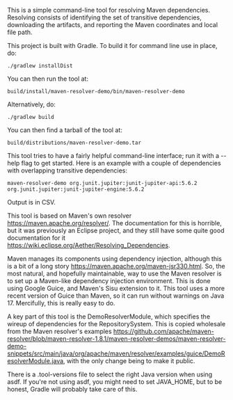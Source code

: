 This is a simple command-line tool for resolving Maven dependencies. Resolving consists of identifying the set of transitive dependencies, downloading the artifacts, and reporting the Maven coordinates and local file path.

This project is built with Gradle. To build it for command line use in place, do:

```
./gradlew installDist
```

You can then run the tool at:

```
build/install/maven-resolver-demo/bin/maven-resolver-demo
```

Alternatively, do:

```
./gradlew build
```

You can then find a tarball of the tool at:

```
build/distributions/maven-resolver-demo.tar
```

This tool tries to have a fairly helpful command-line interface; run it with a --help flag to get started. Here is an example with a couple of dependencies with overlapping transitive dependencies:

```
maven-resolver-demo org.junit.jupiter:junit-jupiter-api:5.6.2 org.junit.jupiter:junit-jupiter-engine:5.6.2
```

Output is in CSV.

This tool is based on Maven's own resolver <https://maven.apache.org/resolver/>. The documentation for this is horrible, but it was previously an Eclipse project, and they still have some quite good documentation for it <https://wiki.eclipse.org/Aether/Resolving_Dependencies>.

Maven manages its components using dependency injection, although this is a bit of a long story <https://maven.apache.org/maven-jsr330.html>. So, the most natural, and hopefully maintainable, way to use the Maven resolver is to set up a Maven-like dependency injection environment. This is done using Google Guice, and Maven's Sisu extension to it. This tool uses a more recent version of Guice than Maven, so it can run without warnings on Java 17. Mercifully, this is really easy to do.

A key part of this tool is the DemoResolverModule, which specifies the wireup of dependencies for the RepositorySystem. This is copied wholesale from the Maven resolver's examples <https://github.com/apache/maven-resolver/blob/maven-resolver-1.8.1/maven-resolver-demos/maven-resolver-demo-snippets/src/main/java/org/apache/maven/resolver/examples/guice/DemoResolverModule.java>, with the only change being to make it public.

There is a .tool-versions file to select the right Java version when using asdf. If you're not using asdf, you might need to set JAVA_HOME, but to be honest, Gradle will probably take care of this.
